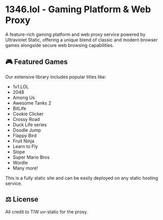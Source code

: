 # 1346.lol - Gaming Platform & Web Proxy

A feature-rich gaming platform and web proxy service powered by Ultraviolet Static, offering a unique blend of classic and modern browser games alongside secure web browsing capabilities.

## 🎮 Featured Games

Our extensive library includes popular titles like:
- 1v1.LOL
- 2048
- Among Us
- Awesome Tanks 2
- BitLife
- Cookie Clicker
- Crossy Road
- Duck Life series
- Doodle Jump
- Flappy Bird
- Fruit Ninja
- Learn to Fly
- Slope
- Super Mario Bros
- Wordle
- Many more!

This is a fully static site and can be easily deployed on any static hosting service.

## ⚖️ License

All credit to TIW uv-static for the proxy.
